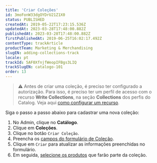 ```yaml
---
title: 'Criar Coleções'
id: 3moFonW33dgOYDrU21Z1X0
status: PUBLISHED
createdAt: 2019-05-22T17:23:15.536Z
updatedAt: 2023-03-28T17:48:00.882Z
publishedAt: 2023-03-28T17:48:00.882Z
firstPublishedAt: 2019-06-25T16:02:17.492Z
contentType: trackArticle
productTeam: Marketing & Merchandising
slugEN: adding-collections-track
locale: pt
trackId: 5AF0XfnjfWeopIFBgs3LIQ
trackSlugEN: catalogo-101
order: 13
---
```


> ⚠️ Antes de criar uma coleção, é preciso ter configurado a autorização. Para isso, é preciso ter um perfil de acesso com o recurso **Write Collections**, na seção **Collections** dos perfis do Catalog. Veja aqui <a href ="https://help.vtex.com/pt/tutorial/perfis-de-acesso--7HKK5Uau2H6wxE1rH5oRbc">como configurar um recurso</a>.

Siga o passo a passo abaixo para cadastrar uma nova coleção:

1. No Admin, clique no **Catálogo**.
2. Clique em **Coleções**.
3. Clique no botão `Criar Coleção`.
4. Preencha os [campos do formulário de Coleção](/pt/tutorial/cadastrar-colecoes-beta--yJBHqNMViOAnnnq4fyOye#campos-de-cadastro-de-colecao).
5. Clique em `Criar` para atualizar as informações preenchidas no formulário.
6. Em seguida, [selecione os produtos](/pt/tutorial/cadastrar-colecoes-beta--yJBHqNMViOAnnnq4fyOye#selecao-de-produtos) que farão parte da coleção.
